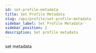 ```yaml
---
id: set-profile-metadata
title: Set Profile Metadata
slug: /api/profile/set-profile-metadata
sidebar_label: Set Profile Metadata
sidebar_position: 2
description: Set profile metadata
---
```


set metadata

